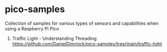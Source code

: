 # pico-samples
Collection of samples for various types of sensors and capabilities when using a Raspberry Pi Pico

1) Traffic Light - Understanding Threading https://github.com/DanielDimmick/pico-samples/tree/main/traffic-light
